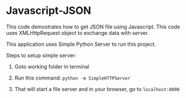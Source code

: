# Javascript-JSON

This code demostrates how to get JSON file using Javascript. This code uses XMLHttpRequest object to exchange data with server.

This application uses Simple Python Server to run this project.

Steps to setup simple server:

  1) Goto working folder in terminal

  2) Run this command: `python -m SimpleHTTPServer`
  
  3) That will start a file server and in your browser, go to `localhost:8000`
